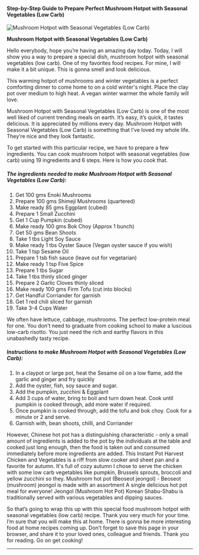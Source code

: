             

#### Step-by-Step Guide to Prepare Perfect Mushroom Hotpot with Seasonal Vegetables (Low Carb)

![Mushroom Hotpot with Seasonal Vegetables (Low Carb)](https://img-global.cpcdn.com/recipes/2ab235aed8cb4b31/751x532cq70/mushroom-hotpot-with-seasonal-vegetables-low-carb-recipe-main-photo.jpg)

**Mushroom Hotpot with Seasonal Vegetables (Low Carb)**

Hello everybody, hope you’re having an amazing day today. Today, I will show you a way to prepare a special dish, mushroom hotpot with seasonal vegetables (low carb). One of my favorites food recipes. For mine, I will make it a bit unique. This is gonna smell and look delicious.

This warming hotpot of mushrooms and winter vegetables is a perfect comforting dinner to come home to on a cold winter's night. Place the clay pot over medium to high heat. A vegan winter warmer the whole family will love.

Mushroom Hotpot with Seasonal Vegetables (Low Carb) is one of the most well liked of current trending meals on earth. It’s easy, it’s quick, it tastes delicious. It is appreciated by millions every day. Mushroom Hotpot with Seasonal Vegetables (Low Carb) is something that I’ve loved my whole life. They’re nice and they look fantastic.

To get started with this particular recipe, we have to prepare a few ingredients. You can cook mushroom hotpot with seasonal vegetables (low carb) using 19 ingredients and 6 steps. Here is how you cook that.

##### The ingredients needed to make Mushroom Hotpot with Seasonal Vegetables (Low Carb):

1.  Get 100 gms Enoki Mushrooms
2.  Prepare 100 gms Shimeji Mushrooms (quartered)
3.  Make ready 85 gms Eggplant (cubed)
4.  Prepare 1 Small Zucchini
5.  Get 1 Cup Pumpkin (cubed)
6.  Make ready 100 gms Bok Choy (Approx 1 bunch)
7.  Get 50 gms Bean Shoots
8.  Take 1 tbs Light Soy Sauce
9.  Make ready 1 tbs Oyster Sauce (Vegan oyster sauce if you wish)
10.  Take 1 tsp Sesame Oil
11.  Prepare 1 tsb fish sauce (leave out for vegetarian)
12.  Make ready 1 tsp Five Spice
13.  Prepare 1 tbs Sugar
14.  Take 1 tbs thinly sliced ginger
15.  Prepare 2 Garlic Cloves thinly sliced
16.  Make ready 100 gms Firm Tofu (cut into blocks)
17.  Get Handful Corriander for garnish
18.  Get 1 red chili sliced for garnish
19.  Take 3-4 Cups Water

We often have lettuce, cabbage, mushrooms. The perfect low-protein meal for one. You don't need to graduate from cooking school to make a luscious low-carb risotto. You just need the rich and earthy flavors in this unabashedly tasty recipe.

##### Instructions to make Mushroom Hotpot with Seasonal Vegetables (Low Carb):

1.  In a claypot or large pot, heat the Sesame oil on a low flame, add the garlic and ginger and fry quickly
2.  Add the oyster, fish, soy sauce and sugar.
3.  Add the pumpkin, zucchini & Eggplant
4.  Add 3 cups of water, bring to boil and turn down heat. Cook until pumpkin is cooked through, add more water if required.
5.  Once pumpkin is cooked through, add the tofu and bok choy. Cook for a minute or 2 and serve.
6.  Garnish with, bean shoots, chilli, and Corriander

However, Chinese hot pot has a distinguishing characteristic - only a small amount of ingredients is added to the pot by the individuals at the table and cooked just long enough, then the food is taken out and consumed immediately before more ingredients are added. This Instant Pot Harvest Chicken and Vegetables is a riff from slow cooker and sheet pan and a favorite for autumn. It's full of cozy autumn I chose to serve the chicken with some low carb vegetables like pumpkin, Brussels sprouts, broccoli and yellow zucchini so they. Mushroom hot pot (Beoseot jeongol) - Beoseot (mushroom) jeongol is made with an assortment A single delicious hot pot meal for everyone! Jeongol (Mushroom Hot Pot) Korean Shabu-Shabu is traditionally served with various vegetables and dipping sauces.

So that’s going to wrap this up with this special food mushroom hotpot with seasonal vegetables (low carb) recipe. Thank you very much for your time. I’m sure that you will make this at home. There is gonna be more interesting food at home recipes coming up. Don’t forget to save this page in your browser, and share it to your loved ones, colleague and friends. Thank you for reading. Go on get cooking!

* * *
